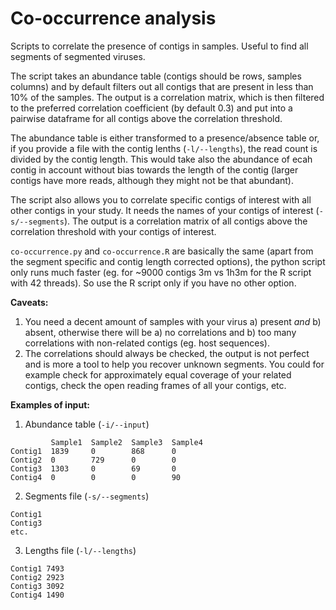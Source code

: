 # Co-occurrence analysis
Scripts to correlate the presence of contigs in samples. Useful to find all segments of segmented viruses.

The script takes an abundance table (contigs should be rows, samples columns) and by default filters out all contigs that are present in less than 10% of the samples. The output is a correlation matrix,  which is then filtered to the preferred correlation coefficient (by default 0.3) and put into a pairwise dataframe for all contigs above the correlation threshold.

The abundance table is either transformed to a presence/absence table or, if you provide a file with the contig lenths (`-l/--lengths`), the read count is divided by the contig length. This would take also the abundance of ecah contig in account without bias towards the length of the contig (larger contigs have more reads, although they might not be that abundant).

The script also allows you to correlate specific contigs of interest with all other contigs in your study. It needs the names of your contigs of interest (`-s/--segments`). The output is a correlation matrix of all contigs above the correlation threshold with your contigs of interest.

`co-occurrence.py` and `co-occurrence.R` are basically the same (apart from the segment specific and contig length corrected options), the python script only runs much faster (eg. for ~9000 contigs 3m vs 1h3m for the R script with 42 threads). So use the R script only if you have no other option.

**Caveats:**
1. You need a decent amount of samples with your virus a) present *and* b) absent, otherwise there will be a) no correlations and b) too many correlations with non-related contigs (eg. host sequences).
2. The correlations should always be checked, the output is not perfect and is more a tool to help you recover unknown segments. You could for example check for approximately equal coverage of your related contigs, check the open reading frames of all your contigs, etc.

**Examples of input:**
1. Abundance table (`-i/--input`)
```
         Sample1  Sample2  Sample3  Sample4
Contig1  1839     0        868      0
Contig2  0        729      0        0
Contig3  1303     0        69       0
Contig4  0        0        0        90
```

2. Segments file (`-s/--segments`)
```
Contig1 
Contig3
etc.
```

3. Lengths file (`-l/--lengths`)
```
Contig1 7493
Contig2 2923
Contig3 3092
Contig4 1490
```